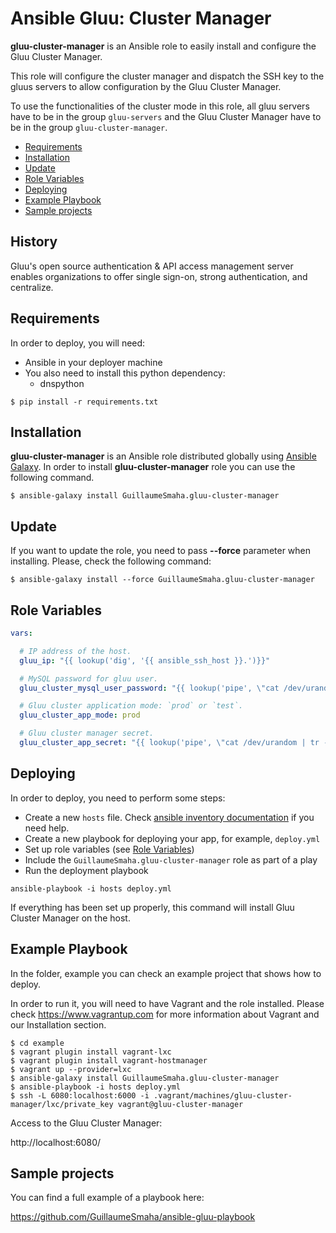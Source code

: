Ansible Gluu: Cluster Manager
==========

**gluu-cluster-manager** is an Ansible role to easily install and configure the Gluu Cluster Manager.

This role will configure the cluster manager and dispatch the SSH key to the gluus servers to allow configuration by the Gluu Cluster Manager.

To use the functionalities of the cluster mode in this role, all gluu servers have to be in the group `gluu-servers`
 and the Gluu Cluster Manager have to be in the group `gluu-cluster-manager`.


- [Requirements](#requirements)
- [Installation](#installation)
- [Update](#update)
- [Role Variables](#role-variables)
- [Deploying](#deploying)
- [Example Playbook](#example-playbook)
- [Sample projects](#sample-projects)

History
-------

Gluu's open source authentication & API access management server enables organizations to offer single sign-on, strong authentication, and centralize.

Requirements
------------

In order to deploy, you will need:

* Ansible in your deployer machine
* You also need to install this python dependency:
  - dnspython

```
$ pip install -r requirements.txt
```

Installation
------------

**gluu-cluster-manager** is an Ansible role distributed globally using [Ansible Galaxy](https://galaxy.ansible.com/). In order to install **gluu-cluster-manager** role you can use the following command.

```
$ ansible-galaxy install GuillaumeSmaha.gluu-cluster-manager
```


Update
------

If you want to update the role, you need to pass **--force** parameter when installing. Please, check the following command:

```
$ ansible-galaxy install --force GuillaumeSmaha.gluu-cluster-manager
```


Role Variables
--------------


```yaml
vars:

  # IP address of the host.
  gluu_ip: "{{ lookup('dig', '{{ ansible_ssh_host }}.')}}"

  # MySQL password for gluu user.
  gluu_cluster_mysql_user_password: "{{ lookup('pipe', \"cat /dev/urandom | tr -dc 'a-zA-Z0-9' | fold -w 12 | head -n 1\") }}"

  # Gluu cluster application mode: `prod` or `test`.
  gluu_cluster_app_mode: prod

  # Gluu cluster manager secret.
  gluu_cluster_app_secret: "{{ lookup('pipe', \"cat /dev/urandom | tr -dc 'a-zA-Z0-9' | fold -w 32 | head -n 1\") }}"
```

Deploying
---------

In order to deploy, you need to perform some steps:

* Create a new `hosts` file. Check [ansible inventory documentation](http://docs.ansible.com/intro_inventory.html) if you need help.
* Create a new playbook for deploying your app, for example, `deploy.yml`
* Set up role variables (see [Role Variables](#role-variables))
* Include the `GuillaumeSmaha.gluu-cluster-manager` role as part of a play
* Run the deployment playbook

```ansible-playbook -i hosts deploy.yml```

If everything has been set up properly, this command will install Gluu Cluster Manager on the host.


Example Playbook
----------------

In the folder, example you can check an example project that shows how to deploy.

In order to run it, you will need to have Vagrant and the role installed. Please check https://www.vagrantup.com for more information about Vagrant and our Installation section.

```
$ cd example
$ vagrant plugin install vagrant-lxc
$ vagrant plugin install vagrant-hostmanager
$ vagrant up --provider=lxc
$ ansible-galaxy install GuillaumeSmaha.gluu-cluster-manager
$ ansible-playbook -i hosts deploy.yml
$ ssh -L 6080:localhost:6000 -i .vagrant/machines/gluu-cluster-manager/lxc/private_key vagrant@gluu-cluster-manager
```

Access to the Gluu Cluster Manager:

http://localhost:6080/

Sample projects
---------------
You can find a full example of a playbook here:

https://github.com/GuillaumeSmaha/ansible-gluu-playbook


